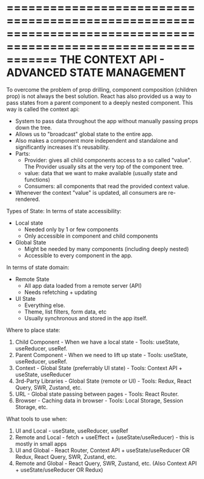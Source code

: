 ===============================================================================================================
THE CONTEXT API - ADVANCED STATE MANAGEMENT
===============================================================================================================
To overcome the problem of prop drilling, component composition (children prop) is not always the best solution.
React has also provided us a way to pass states from a parent component to a deeply nested component.
This way is called the context api:

-   System to pass data throughout the app without manually passing props down the tree.
-   Allows us to "broadcast" global state to the entire app.
-   Also makes a component more independent and standalone and significantly increases it's reusability.
-   Parts:
    -   Provider: gives all child components access to a so called "value". The Provider usually sits at the very top of the component tree.
    -   value: data that we want to make available (usually state and functions)
    -   Consumers: all components that read the provided context value.
-   Whenever the context "value" is updated, all consumers are re-rendered.

Types of State:
In terms of state accessibility:

-   Local state
    -   Needed only by 1 or few components
    -   Only accessible in component and child components
-   Global State
    -   Might be needed by many components (including deeply nested)
    -   Accessible to every component in the app.

In terms of state domain:

-   Remote State
    -   All app data loaded from a remote server (API)
    -   Needs refetching + updating
-   UI State
    -   Everything else.
    -   Theme, list filters, form data, etc
    -   Usually synchronous and stored in the app itself.

Where to place state:

1. Child Component - When we have a local state - Tools: useState, useReducer, useRef.
2. Parent Component - When we need to lift up state - Tools: useState, useReducer, useRef.
3. Context - Global State (preferrably UI state) - Tools: Context API + useState, useReducer
4. 3rd-Party Libraries - Global State (remote or UI) - Tools: Redux, React Query, SWR, Zustand, etc.
5. URL - Global state passing between pages - Tools: React Router.
6. Browser - Caching data in browser - Tools: Local Storage, Session Storage, etc.

What tools to use when:

1. UI and Local - useState, useReducer, useRef
2. Remote and Local - fetch + useEffect + (useState/useReducer) - this is mostly in small apps
3. UI and Global - React Router, Context API + useState/useReducer OR Redux, React Query, SWR, Zustand, etc.
4. Remote and Global - React Query, SWR, Zustand, etc. (Also Context API + useState/useReducer OR Redux)
